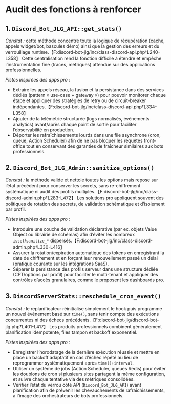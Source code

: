 # Audit des fonctions à renforcer

## 1. `Discord_Bot_JLG_API::get_stats()`

*Constat :* cette méthode concentre toute la logique de récupération (cache, appels widget/bot, bascules démo) ainsi que la gestion des erreurs et du verrouillage runtime.【F:discord-bot-jlg/inc/class-discord-api.php†L240-L358】 Cette centralisation rend la fonction difficile à étendre et empêche l’instrumentation fine (traces, métriques) attendue sur des applications professionnelles.

*Pistes inspirées des apps pro :*

- Extraire les appels réseau, la fusion et la persistance dans des services dédiés (pattern « use-case + gateway ») pour pouvoir monitorer chaque étape et appliquer des stratégies de retry ou de circuit-breaker indépendantes.【F:discord-bot-jlg/inc/class-discord-api.php†L334-L358】
- Ajouter de la télémétrie structurée (logs normalisés, événements analytics) avant/après chaque point de sortie pour faciliter l’observabilité en production.
- Déporter les rafraîchissements lourds dans une file asynchrone (cron, queue, Action Scheduler) afin de ne pas bloquer les requêtes front-office tout en conservant des garanties de fraîcheur similaires aux bots professionnels.

## 2. `Discord_Bot_JLG_Admin::sanitize_options()`

*Constat :* la méthode valide et nettoie toutes les options mais repose sur l’état précédent pour conserver les secrets, sans re-chiffrement systématique ni audit des profils multiples.【F:discord-bot-jlg/inc/class-discord-admin.php†L283-L472】 Les solutions pro appliquent souvent des politiques de rotation des secrets, de validation schématique et d’isolement par profil.

*Pistes inspirées des apps pro :*

- Introduire une couche de validation déclarative (par ex. objets Value Object ou librairie de schémas) afin d’éviter les nombreux `isset`/`sanitize_*` dispersés.【F:discord-bot-jlg/inc/class-discord-admin.php†L330-L416】
- Assurer la rotation/expiration automatique des tokens en enregistrant la date de chiffrement et en forçant leur renouvellement passé un délai (pratique courante sur les intégrations SaaS).
- Séparer la persistance des profils serveur dans une structure dédiée (CPT/options par profil) pour faciliter le multi-tenant et appliquer des contrôles d’accès granulaires, comme le proposent les dashboards pro.

## 3. `DiscordServerStats::reschedule_cron_event()`

*Constat :* le replanificateur réinitialise simplement le hook puis programme un nouvel événement basé sur `time()`, sans tenir compte des exécutions concurrentes ni des échecs précédents.【F:discord-bot-jlg/discord-bot-jlg.php†L401-L417】 Les produits professionnels combinent généralement planification idempotente, files tampon et backoff exponentiel.

*Pistes inspirées des apps pro :*

- Enregistrer l’horodatage de la dernière exécution réussie et mettre en place un backoff adaptatif en cas d’échec répété au lieu de reprogrammer systématiquement après `time()+interval`.
- Utiliser un système de jobs (Action Scheduler, queues Redis) pour éviter les doublons de cron si plusieurs sites partagent la même configuration, et suivre chaque tentative via des métriques consolidées.
- Vérifier l’état du verrou côté API (`Discord_Bot_JLG_API`) avant planification afin de prévenir les chevauchements de rafraîchissements, à l’image des orchestrateurs de bots professionnels.

